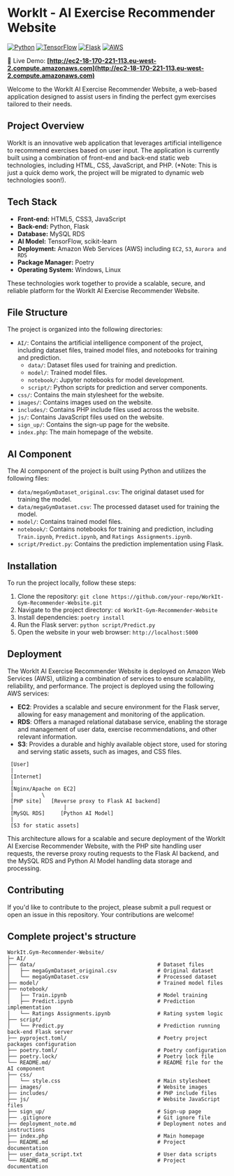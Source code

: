 # WorkIt - AI Exercise Recommender Website

[![Python](https://img.shields.io/badge/Python-3.10.11-blue.svg)](https://www.python.org/)
[![TensorFlow](https://img.shields.io/badge/TensorFlow-2.10.1-orange.svg)](https://www.tensorflow.org/)
[![Flask](https://img.shields.io/badge/Flask-3.1.0-lightgrey.svg)](https://flask.palletsprojects.com/)
[![AWS](https://img.shields.io/badge/AWS-Deployed-yellow.svg)](ec2-18-170-221-113.eu-west-2.compute.amazonaws.com)

🔗 Live Demo: **[http://ec2-18-170-221-113.eu-west-2.compute.amazonaws.com](http://ec2-18-170-221-113.eu-west-2.compute.amazonaws.com)**

Welcome to the WorkIt AI Exercise Recommender Website, a web-based application designed to assist users in finding the perfect gym exercises tailored to their needs.

## Project Overview

WorkIt is an innovative web application that leverages artificial intelligence to recommend exercises based on user input. The application is currently built using a combination of front-end and back-end static web technologies, including HTML, CSS, JavaScript, and PHP. (*Note: This is just a quick demo work, the project will be migrated to dynamic web technologies soon!).

## Tech Stack

* **Front-end:** HTML5, CSS3, JavaScript
* **Back-end:** Python, Flask
* **Database:** MySQL RDS
* **AI Model:** TensorFlow, scikit-learn
* **Deployment:** Amazon Web Services (AWS) including `EC2`, `S3`, `Aurora and RDS`
* **Package Manager:** Poetry
* **Operating System:** Windows, Linux

These technologies work together to provide a scalable, secure, and reliable platform for the WorkIt AI Exercise Recommender Website.

## File Structure

The project is organized into the following directories:

* `AI/`: Contains the artificial intelligence component of the project, including dataset files, trained model files, and notebooks for training and prediction.
  * `data/`: Dataset files used for training and prediction.
  * `model/`: Trained model files.
  * `notebook/`: Jupyter notebooks for model development.
  * `script/`: Python scripts for prediction and server components.
* `css/`: Contains the main stylesheet for the website.
* `images/`: Contains images used on the website.
* `includes/`: Contains PHP include files used across the website.
* `js/`: Contains JavaScript files used on the website.
* `sign_up/`: Contains the sign-up page for the website.
* `index.php`: The main homepage of the website.

## AI Component

The AI component of the project is built using Python and utilizes the following files:

* `data/megaGymDataset_original.csv`: The original dataset used for training the model.
* `data/megaGymDataset.csv`: The processed dataset used for training the model.
* `model/`: Contains trained model files.
* `notebook/`: Contains notebooks for training and prediction, including `Train.ipynb`, `Predict.ipynb`, and `Ratings Assignments.ipynb`.
* `script/Predict.py`: Contains the prediction implementation using Flask.

## Installation

To run the project locally, follow these steps:

1. Clone the repository: `git clone https://github.com/your-repo/WorkIt-Gym-Recommender-Website.git`
2. Navigate to the project directory: `cd WorkIt-Gym-Recommender-Website`
3. Install dependencies: `poetry install`
4. Run the Flask server: `python script/Predict.py`
5. Open the website in your web browser: `http://localhost:5000`

## Deployment

The WorkIt AI Exercise Recommender Website is deployed on Amazon Web Services (AWS), utilizing a combination of services to ensure scalability, reliability, and performance. The project is deployed using the following AWS services:

* **EC2**: Provides a scalable and secure environment for the Flask server, allowing for easy management and monitoring of the application.
* **RDS**: Offers a managed relational database service, enabling the storage and management of user data, exercise recommendations, and other relevant information.
* **S3**: Provides a durable and highly available object store, used for storing and serving static assets, such as images, and CSS files.

```
 [User]
 |
 [Internet]
 |
 [Nginx/Apache on EC2]
 |         \
 [PHP site]   [Reverse proxy to Flask AI backend]
 |                |
 [MySQL RDS]     [Python AI Model]
 |
 [S3 for static assets]
```

This architecture allows for a scalable and secure deployment of the WorkIt AI Exercise Recommender Website, with the PHP site handling user requests, the reverse proxy routing requests to the Flask AI backend, and the MySQL RDS and Python AI Model handling data storage and processing.

## Contributing

If you'd like to contribute to the project, please submit a pull request or open an issue in this repository. Your contributions are welcome!

## Complete project's structure

```plaintext
WorkIt.Gym-Recommender-Website/
├─ AI/
├── data/                                       # Dataset files
│   ├── megaGymDataset_original.csv             # Original dataset
│   └── megaGymDataset.csv                      # Processed dataset
├── model/                                      # Trained model files
├── notebook/                   
│   ├── Train.ipynb                             # Model training
│   ├── Predict.ipynb                           # Prediction implementation
│   └── Ratings Assignments.ipynb               # Rating system logic
├── script/                     
│   └── Predict.py                              # Prediction running back-end Flask server
├── pyproject.toml/                             # Poetry project packages configuration
├── poetry.toml/                                # Poetry configuration
├── poetry.lock/                                # Poetry lock file
└── README.md/                                  # README file for the AI component
├── css/
│   └── style.css                               # Main stylesheet
├── images/                                     # Website images
├── includes/                                   # PHP include files
├── js/                                         # Website JavaScript files
├── sign_up/                                    # Sign-up page
├── .gitignore                                  # Git ignore file
├── deployment_note.md                          # Deployment notes and instructions
├── index.php                                   # Main homepage
├── README.md                                   # Project documentation
├── user_data_script.txt                        # User data scripts
└── README.md                                   # Project documentation
```